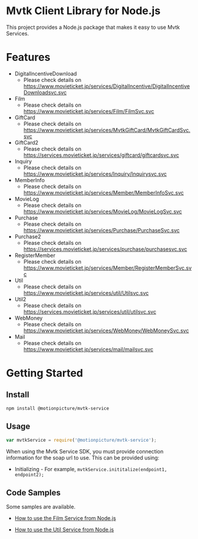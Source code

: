 # Mvtk Client Library for Node.js

This project provides a Node.js package that makes it easy to use Mvtk Services.

# Features

- DigitalIncentiveDownload
  - Please check details on https://www.movieticket.jp/services/DigitalIncentive/DigitalIncentiveDownloadsvc.svc
- Film
  - Please check details on https://www.movieticket.jp/services/Film/FilmSvc.svc
- GiftCard
  - Please check details on https://www.movieticket.jp/services/MvtkGiftCard/MvtkGiftCardSvc.svc
- GiftCard2
  - Please check details on https://services.movieticket.jp/services/giftcard/giftcardsvc.svc
- Inquiry
  - Please check details on https://www.movieticket.jp/services/Inquiry/Inquirysvc.svc
- MemberInfo
  - Please check details on https://www.movieticket.jp/services/Member/MemberInfoSvc.svc
- MovieLog
  - Please check details on https://www.movieticket.jp/services/MovieLog/MovieLogSvc.svc
- Purchase
  - Please check details on https://www.movieticket.jp/services/Purchase/PurchaseSvc.svc
- Purchase2
  - Please check details on https://services.movieticket.jp/services/purchase/purchasesvc.svc
- RegisterMember
  - Please check details on https://www.movieticket.jp/services/Member/RegisterMemberSvc.svc
- Util
  - Please check details on https://www.movieticket.jp/services/util/Utilsvc.svc
- Util2
  - Please check details on https://services.movieticket.jp/services/util/utilsvc.svc
- WebMoney
  - Please check details on https://www.movieticket.jp/services/WebMoney/WebMoneySvc.svc
- Mail
  - Please check details on https://www.movieticket.jp/services/mail/mailsvc.svc

# Getting Started

## Install

```shell
npm install @motionpicture/mvtk-service
```

## Usage

```Javascript
var mvtkService = require('@motionpicture/mvtk-service');
```

When using the Mvtk Service SDK, you must provide connection information for the soap url to use. This can be provided using:

* Initializing - For example, `mvtkService.inititalize(endpoint1, endpoint2);`


## Code Samples

Some samples are available.

* [How to use the Film Service from Node.js](/examples/samples/getFilmTopPageSample.js)

* [How to use the Util Service from Node.js](/examples/samples/signInSample.js)
